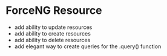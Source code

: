 # ForceNG Resource
- add ability to update resources
- add ability to create resources
- add ability to delete resources
- add elegant way to create queries for the .query() function
